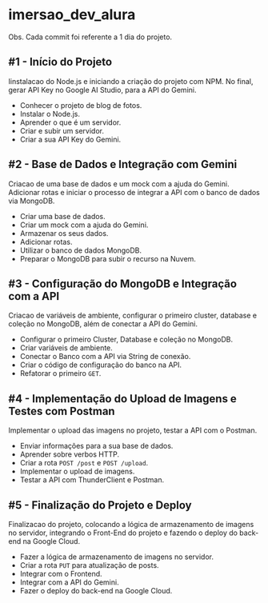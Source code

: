 # imersao_dev_alura

Obs. Cada commit foi referente a 1 dia do projeto.
## #1 - Início do Projeto 

Iinstalacao do Node.js e iniciando a criação do projeto com NPM. No final, gerar API Key no Google AI Studio, para a API do Gemini.

- Conhecer o projeto de blog de fotos.
- Instalar o Node.js.
- Aprender o que é um servidor.
- Criar e subir um servidor.
- Criar a sua API Key do Gemini.

## #2 - Base de Dados e Integração com Gemini

Criacao de uma base de dados e um mock com a ajuda do Gemini. Adicionar rotas e iniciar o processo de integrar a API com o banco de dados via MongoDB.

- Criar uma base de dados.
- Criar um mock com a ajuda do Gemini.
- Armazenar os seus dados.
- Adicionar rotas.
- Utilizar o banco de dados MongoDB.
- Preparar o MongoDB para subir o recurso na Nuvem.

## #3 - Configuração do MongoDB e Integração com a API

Criacao de variáveis de ambiente, configurar o primeiro cluster, database e coleção no MongoDB, além de conectar a API do Gemini.

- Configurar o primeiro Cluster, Database e coleção no MongoDB.
- Criar variáveis de ambiente.
- Conectar o Banco com a API via String de conexão.
- Criar o código de configuração do banco na API.
- Refatorar o primeiro `GET`.

## #4 - Implementação do Upload de Imagens e Testes com Postman

Implementar o upload das imagens no projeto, testar a API com o Postman.

- Enviar informações para a sua base de dados.
- Aprender sobre verbos HTTP.
- Criar a rota `POST /post` e `POST /upload`.
- Implementar o upload de imagens.
- Testar a API com ThunderClient e Postman.

## #5 - Finalização do Projeto e Deploy

Finalizacao do projeto, colocando a lógica de armazenamento de imagens no servidor, integrando o Front-End do projeto e fazendo o deploy do back-end na Google Cloud.

- Fazer a lógica de armazenamento de imagens no servidor.
- Criar a rota `PUT` para atualização de posts.
- Integrar com o Frontend.
- Integrar com a API do Gemini.
- Fazer o deploy do back-end na Google Cloud.
